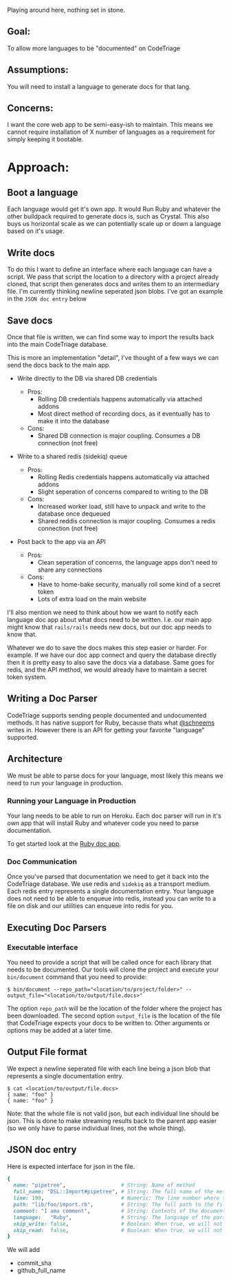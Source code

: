 Playing around here, nothing set in stone.

## Goal:

To allow more languages to be "documented" on CodeTriage

## Assumptions:

You will need to install a language to generate docs for that lang.

## Concerns:

I want the core web app to be semi-easy-ish to maintain. This means we cannot require installation of X number of languages as a requirement for simply keeping it bootable.

# Approach:

## Boot a language

Each language would get it's own app. It would Run Ruby and whatever the other buildpack required to generate docs is, such as Crystal. This also buys us horizontal scale as we can potentially scale up or down a language based on it's usage.

## Write docs

To do this I want to define an interface where each language can have a script. We pass that script the location to a directory with a project already cloned, that script then generates docs and writes them to an intermediary file. I'm currently thinking newline seperated json blobs. I've got an example in the `JSON doc entry` below

## Save docs

Once that file is written, we can find some way to import the results back into the main CodeTriage database.

This is more an implementation "detail", I've thought of a few ways we can send the docs back to the main app.

- Write directly to the DB via shared DB credentials
  - Pros:
    - Rolling DB credentials happens automatically via attached addons
    - Most direct method of recording docs, as it eventually has to make it into the database
  - Cons:
    - Shared DB connection is major coupling. Consumes a DB connection (not free)

- Write to a shared redis (sidekiq) queue
  - Pros:
    - Rolling Redis credentials happens automatically via attached addons
    - Slight seperation of concerns compared to writing to the DB
  - Cons:
    - Increased worker load, still have to unpack and write to the database once dequeued
    - Shared reddis connection is major coupling. Consumes a redis connection (not free)

- Post back to the app via an API
  - Pros:
    - Clean seperation of concerns, the language apps don't need to share any connections
  - Cons:
    - Have to home-bake security, manually roll some kind of a secret token
    - Lots of extra load on the main website


I'll also mention we need to think about how we want to notify each language doc app about what docs need to be written. I.e. our main app might know that `rails/rails` needs new docs, but our doc app needs to know that.

Whatever we do to save the docs makes this step easier or harder. For example. If we have our doc app connect and query the database directly then it is pretty easy to also save the docs via a database. Same goes for redis, and the API method, we would already have to maintain a secret token system.

## Writing a Doc Parser

CodeTriage supports sending people documented and undocumented methods. It has native support for Ruby, because thats what [@schneems](https://www.twitter.com/schneems) writes in. However there is an API for getting your favorite "language" supported.

## Architecture

We must be able to parse docs for your language, most likely this means we need to run your language in production.

### Running your Language in Production

Your lang needs to be able to run on Heroku. Each doc parser will run in it's own app that will install Ruby and whatever code you need to parse documentation.

To get started look at the [Ruby doc app]().


### Doc Communication

Once you've parsed that documentation we need to get it back into the CodeTriage database. We use redis and `sidekiq` as a transport medium. Each redis entry represents a single documentation entry. Your language does not need to be able to enqueue into redis, instead you can write to a file on disk and our utilities can enqueue into redis for you.


## Executing Doc Parsers

### Executable interface

You need to provide a script that will be called once for each library that needs to be documented. Our tools will clone the project and execute your `bin/document` command that you need to provide:

```
$ bin/document --repo_path="<location/to/project/folder>" --output_file="<location/to/output/file.docs>"
```

The option `repo_path` will be the location of the folder where the project has been downloaded. The second option `output_file` is the location of the file that CodeTriage expects your docs to be written to. Other arguments or options may be added at a later time.

## Output File format

We expect a newline seperated file with each line being a json blob that represents a single documentation entry.

```
$ cat <location/to/output/file.docs>
{ name: "foo" }
{ name: "foo" }
```

Note: that the whole file is not valid json, but each individual line should be json. This is done to make streaming results back to the parent app easier (so we only have to parse individual lines, not the whole thing).

## JSON doc entry

Here is expected interface for json in the file.

```ruby
{
  name: "pipetree",                  # String: Name of method
  full_name: "DSL::Import#pipetree", # String: The full name of the method, i.e. how would you call it from a root context
  line: 199,                         # Numeric: The line number where the docs (or thing to be documented) is located
  path: "lib/foo/import.rb",         # String: The full path to the file of the thing that is being documented
  comment: "I ama comment",          # String: Contents of the documentation, can be null or the key ommitted when docs not present
  language:   "Ruby",                # String: The language of the parser, Must match Repo::CLASS_FOR_DOC_LANGUAGE list
  skip_write: false,                 # Boolean: When true, we will not email to someone who want's to "write docs"
  skip_read:  false,                 # Boolean: When true, we will not email to someone who want's to "read docs"
}
```

We will add

- commit_sha
- github_full_name

